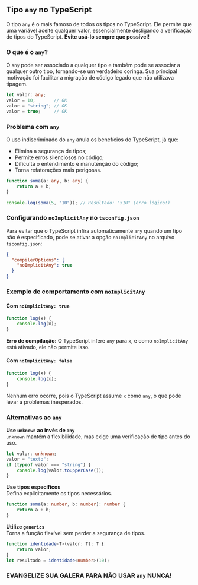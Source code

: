 ## Tipo `any` no TypeScript

O tipo `any` é o mais famoso de todos os tipos no TypeScript. Ele permite que uma variável aceite qualquer valor, essencialmente desligando a verificação de tipos do TypeScript. **Evite usá-lo sempre que possível!**

### O que é o `any`?

O `any` pode ser associado a qualquer tipo e também pode se associar a qualquer outro tipo, tornando-se um verdadeiro coringa. Sua principal motivação foi facilitar a migração de código legado que não utilizava tipagem.

```ts
let valor: any;
valor = 10;       // OK
valor = "string"; // OK
valor = true;     // OK
```

### Problema com `any`

O uso indiscriminado do `any` anula os benefícios do TypeScript, já que:
- Elimina a segurança de tipos;
- Permite erros silenciosos no código;
- Dificulta o entendimento e manutenção do código;
- Torna refatorações mais perigosas.

```ts
function soma(a: any, b: any) {
    return a + b;
}

console.log(soma(5, "10")); // Resultado: "510" (erro lógico!)
```

### Configurando `noImplicitAny` no `tsconfig.json`

Para evitar que o TypeScript infira automaticamente `any` quando um tipo não é especificado, pode se ativar a opção `noImplicitAny` no arquivo `tsconfig.json`:

```json
{
  "compilerOptions": {
    "noImplicitAny": true
  }
}
```

### Exemplo de comportamento com `noImplicitAny`

#### Com `noImplicitAny: true`

```ts
function log(x) {
    console.log(x);
}
```

**Erro de compilação:** O TypeScript infere `any` para `x`, e como `noImplicitAny` está ativado, ele não permite isso.

#### Com `noImplicitAny: false`

```ts
function log(x) {
    console.log(x);
}
```

Nenhum erro ocorre, pois o TypeScript assume `x` como `any`, o que pode levar a problemas inesperados.

### Alternativas ao `any`

**Use `unknown` ao invés de `any`**   
   `unknown` mantém a flexibilidade, mas exige uma verificação de tipo antes do uso.
   
   ```ts
   let valor: unknown;
   valor = "texto";
   if (typeof valor === "string") {
       console.log(valor.toUpperCase());
   }
   ```

**Use tipos específicos**   
   Defina explicitamente os tipos necessários.
   
   ```ts
   function soma(a: number, b: number): number {
       return a + b;
   }
   ```

**Utilize `generics`**   
   Torna a função flexível sem perder a segurança de tipos.
   
   ```ts
   function identidade<T>(valor: T): T {
       return valor;
   }
   let resultado = identidade<number>(10);
   ```

### EVANGELIZE SUA GALERA PARA **NÃO USAR `any` NUNCA!** 

